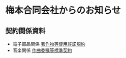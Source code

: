 # 梅本合同会社からのお知らせ


## 契約関係資料
* 電子部品関係 [著作物等使用許諾規約](licensing.md)
* 音楽関係 [作曲委嘱等標準契約](https://docs.google.com/document/d/1d65OZuJJraxlttcsz0ZvSMNKBj-zepP_o_AK-ftdns0/)
